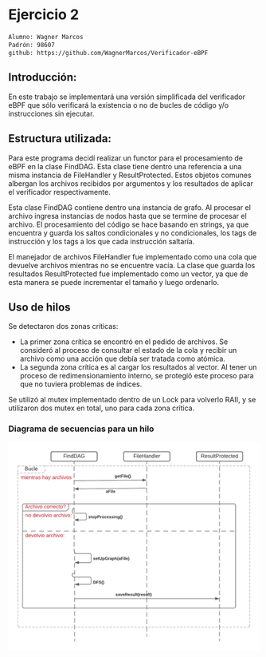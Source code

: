 # Ejercicio 2

    Alumno: Wagner Marcos
    Padrón: 98607
    github: https://github.com/WagnerMarcos/Verificador-eBPF


## Introducción:

En este trabajo se implementará una versión simplificada del verificador eBPF que sólo verificará la existencia o no de bucles de código y/o instrucciones sin ejecutar.

## Estructura utilizada:

Para este programa decidí realizar un functor para el procesamiento de eBPF en la clase FindDAG. Esta clase tiene dentro una referencia a una misma instancia de FileHandler y ResultProtected. Estos objetos comunes albergan los archivos recibidos por argumentos y los resultados de aplicar el verificador respectivamente.

Esta clase FindDAG contiene dentro una instancia de grafo. Al procesar el archivo ingresa instancias de nodos hasta que se termine de procesar el archivo. El procesamiento del código se hace basando en strings, ya que encuentra y guarda los saltos condicionales y no condicionales, los tags de instrucción y los tags a los que cada instrucción saltaría.

El manejador de archivos FileHandler fue implementado como una cola que devuelve archivos mientras no se encuentre vacía. La clase que guarda los resultados ResultProtected fue implementado como un vector, ya que de esta manera se puede incrementar el tamaño y luego ordenarlo.

## Uso de hilos

Se detectaron dos zonas críticas:
- La primer zona crítica se encontró en el pedido de archivos. Se consideró al proceso de consultar el estado de la cola y recibir un archivo como una acción que debía ser tratada como atómica.
- La segunda zona crítica es al cargar los resultados al vector. Al tener un proceso de redimensionamiento interno, se protegió este proceso para que no tuviera problemas de índices.

Se utilizó al mutex implementado dentro de un Lock para volverlo RAII, y se utilizaron dos mutex en total, uno para cada zona crítica.


### Diagrama de secuencias para un hilo

![Diagrama de secuencia](https://github.com/WagnerMarcos/Verificador-eBPF/blob/master/tp2.png?raw=true)
